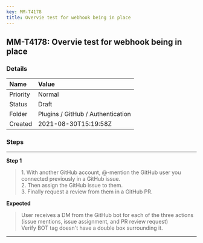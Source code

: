 ```yaml
---
key: MM-T4178
title: Overvie test for webhook being in place
---
```


## MM-T4178: Overvie test for webhook being in place

### Details

| Name     | Value                             |
| :------- | :-------------------------------- |
| Priority | Normal                            |
| Status   | Draft                             |
| Folder   | Plugins / GitHub / Authentication |
| Created  | 2021-08-30T15:19:58Z              |

### Steps

<hr/>

**Step 1**

> <article>1. With another GitHub account, @-mention the GitHub user you connected previously in a GitHub issue.<br />2. Then assign the GitHub issue to them.<br />3. Finally request a review from them in a GitHub PR.</article>

**Expected**

> <article>User receives a DM from the GitHub bot for each of the three actions (issue mentions, issue assignment, and PR review request)<br />Verify BOT tag doesn't have a double box surrounding it.</article>

<hr/>
